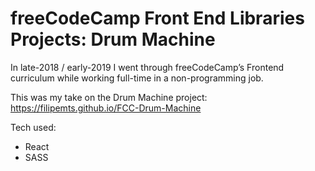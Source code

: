 # freeCodeCamp Front End Libraries Projects: Drum Machine

In late-2018 / early-2019 I went through freeCodeCamp’s Frontend curriculum while working full-time in a non-programming job. 

This was my take on the Drum Machine project: https://filipemts.github.io/FCC-Drum-Machine

Tech used:
  - React
  - SASS
